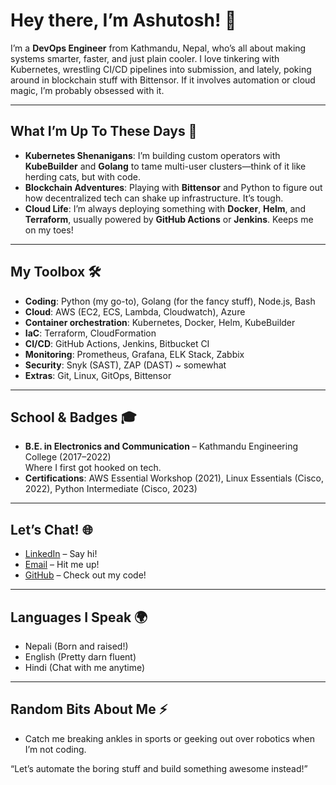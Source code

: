 # Hey there, I’m Ashutosh! 👋

I’m a **DevOps Engineer** from Kathmandu, Nepal, who’s all about making systems smarter, faster, and just plain cooler. I love tinkering with Kubernetes, wrestling CI/CD pipelines into submission, and lately, poking around in blockchain stuff with Bittensor. If it involves automation or cloud magic, I’m probably obsessed with it.

---

## What I’m Up To These Days 🚀
- **Kubernetes Shenanigans**: I’m building custom operators with **KubeBuilder** and **Golang** to tame multi-user clusters—think of it like herding cats, but with code.  
- **Blockchain Adventures**: Playing with **Bittensor** and Python to figure out how decentralized tech can shake up infrastructure. It’s tough.
- **Cloud Life**: I’m always deploying something with **Docker**, **Helm**, and **Terraform**, usually powered by **GitHub Actions** or **Jenkins**. Keeps me on my toes!

---

## My Toolbox 🛠️
- **Coding**: Python (my go-to), Golang (for the fancy stuff), Node.js, Bash  
- **Cloud**: AWS (EC2, ECS, Lambda, Cloudwatch), Azure  
- **Container orchestration**: Kubernetes, Docker, Helm, KubeBuilder  
- **IaC**: Terraform, CloudFormation  
- **CI/CD**: GitHub Actions, Jenkins, Bitbucket CI  
- **Monitoring**: Prometheus, Grafana, ELK Stack, Zabbix  
- **Security**: Snyk (SAST), ZAP (DAST) ~ somewhat
- **Extras**: Git, Linux, GitOps, Bittensor

---

## School & Badges 🎓
- **B.E. in Electronics and Communication** – Kathmandu Engineering College (2017–2022)  
  Where I first got hooked on tech.  
- **Certifications**: AWS Essential Workshop (2021), Linux Essentials (Cisco, 2022), Python Intermediate (Cisco, 2023)  

---

## Let’s Chat! 🌐
- [LinkedIn](https://www.linkedin.com/in/baral-ashutosh) – Say hi!  
- [Email](mailto:baralashutosh0@gmail.com) – Hit me up!  
- [GitHub](https://github.com/AshutoshBrl) – Check out my code!  

---

## Languages I Speak 🌍
- Nepali (Born and raised!)  
- English (Pretty darn fluent)  
- Hindi (Chat with me anytime)

---

## Random Bits About Me ⚡
- Catch me breaking ankles in sports or geeking out over robotics when I’m not coding.  

“Let’s automate the boring stuff and build something awesome instead!”  
